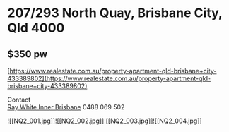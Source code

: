 # 207/293 North Quay, Brisbane City, Qld 4000

## $350 pw

[https://www.realestate.com.au/property-apartment-qld-brisbane+city-433389802](https://www.realestate.com.au/property-apartment-qld-brisbane+city-433389802)

Contact  
[Ray White Inner Brisbane](https://raywhiteinnerbrisbaneapts.com.au/properties/residential-for-rent/qld/brisbane-city-4000/apartment/2637700)
0488 069 502

![[NQ2_001.jpg]]![[NQ2_002.jpg]]![[NQ2_003.jpg]]![[NQ2_004.jpg]]